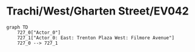 # Trachi/West/Gharten Street/EV042


```mermaid
graph TD
    727_0["Actor_0"]
    727_1["Actor_0: East: Trenton Plaza West: Filmore Avenue"]
    727_0 --> 727_1
```